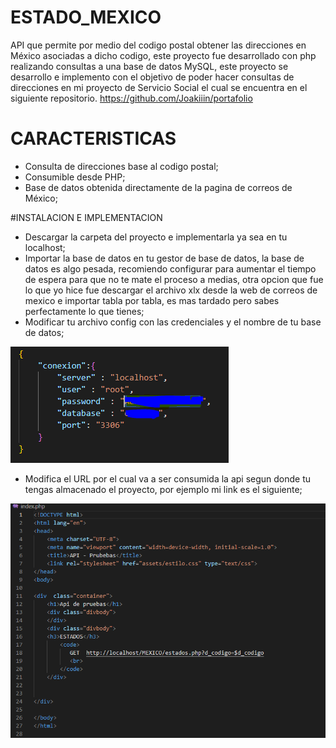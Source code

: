 # ESTADO_MEXICO
API que permite por medio del codigo postal 
obtener las direcciones en México asociadas a dicho codigo, 
este proyecto fue desarrollado con php realizando
consultas a una base de datos MySQL, este proyecto se desarrollo e implemento
con el objetivo de poder hacer consultas de direcciones en mi proyecto
de Servicio Social el cual se encuentra en el siguiente repositorio.
https://github.com/Joakiiin/portafolio

# CARACTERISTICAS
- Consulta de direcciones base al codigo postal;
- Consumible desde PHP;
- Base de datos obtenida directamente de la pagina de correos de México;

#INSTALACION E IMPLEMENTACION
- Descargar la carpeta del proyecto e implementarla ya sea en tu localhost;
- Importar la base de datos en tu gestor de base de datos, la base de datos es algo pesada, recomiendo configurar para aumentar el tiempo de espera para que no te mate el proceso a medias, otra opcion que fue lo que yo hice fue descargar el archivo xlx desde la web de correos de mexico e importar tabla por tabla, es mas tardado pero sabes perfectamente lo que tienes;
- Modificar tu archivo config con las credenciales y el nombre de tu base de datos;
  
![Ejemplo de imagen](configapi.PNG)

- Modifica el URL por el cual va a ser consumida la api segun donde tu tengas almacenado el proyecto, por ejemplo mi link es el siguiente;

![Ejemplo de imagen](URL.PNG)


